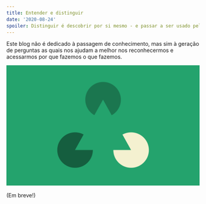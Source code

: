 ```yaml
---
title: Entender e distinguir
date: '2020-08-24'
spoiler: Distinguir é descobrir por si mesmo - e passar a ser usado pela distinção, ao invés de usá-la.
---
```


Este blog não é dedicado à passagem de conhecimento, mas sim à geração de perguntas as quais nos ajudam a melhor nos reconhecermos e acessarmos por que fazemos o que fazemos.

![Distinguir acontece na ausência - o que foi comunicado mas não dito.](distinguir.png)

(Em breve!)
